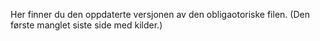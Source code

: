 Her finner du den oppdaterte versjonen av den obligaotoriske filen. (Den første manglet siste side med kilder.)
